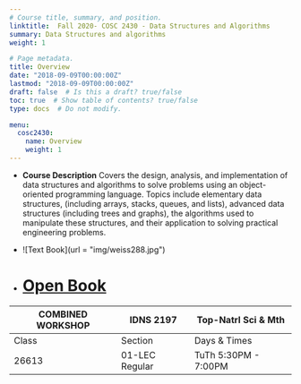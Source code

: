 ```yaml
---
# Course title, summary, and position.
linktitle:  Fall 2020- COSC 2430 - Data Structures and Algorithms
summary: Data Structures and algorithms
weight: 1

# Page metadata.
title: Overview
date: "2018-09-09T00:00:00Z"
lastmod: "2018-09-09T00:00:00Z"
draft: false  # Is this a draft? true/false
toc: true  # Show table of contents? true/false
type: docs  # Do not modify.

menu:
  cosc2430:
    name: Overview
    weight: 1
---
```



*  **Course Description** 
 Covers the design, analysis, and implementation of data structures and algorithms to solve problems using an object-oriented programming language. Topics include elementary data structures, (including arrays, stacks, queues, and lists), advanced data structures (including trees and graphs), the algorithms used to manipulate these structures, and their application to solving practical engineering problems.

*  ![Text Book](url = "img/weiss288.jpg")
*  # [Open Book](https://open.umn.edu/opentextbooks/textbooks/open-data-structures-an-introduction)


| COMBINED WORKSHOP 	| IDNS 2197      	| Top-Natrl Sci & Mth  	|
|-------------------	|----------------	|----------------------	|
| Class             	| Section        	| Days & Times         	|
| 26613             	| 01-LEC Regular 	| TuTh 5:30PM - 7:00PM 	|
